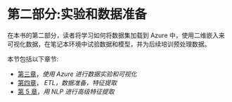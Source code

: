 

# 第二部分:实验和数据准备

在本书的第二部分，读者将学习如何将数据集加载到 Azure 中，使用二维嵌入来可视化数据，在笔记本环境中试验数据和模型，并为后续培训预处理数据。

本节包括以下章节:

*   [第三章](f94e748a-d4f6-4b43-9026-6236984368e8.xhtml)，*使用 Azure 进行数据实验和可视化*
*   [第四章](927e1d71-b0a2-4bc4-b986-322427e7ffc3.xhtml)， *ETL，数据准备，特征提取*
*   [第 5 章](2e9b480a-5003-4fc8-a5c6-bc2ba75c21b3.xhtml)，*用 NLP 进行高级特征提取*